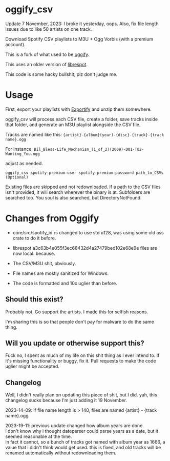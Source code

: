 # oggify_csv
Update 7 November, 2023:  I broke it yesterday, oops.  Also, fix file length issues due to like 50 artists on one track.

Download Spotify CSV playlists to M3U + Ogg Vorbis (with a premium account).

This is a fork of what used to be [oggify](https://github.com/pisto/oggify).

This uses an older version of [librespot](https://github.com/librespot-org/librespot).

This code is some hacky bullshit, plz don't judge me.

# Usage
First, export your playlists with [Exportify](https://watsonbox.github.io/exportify/) and unzip them somewhere.

oggify_csv will process each CSV file,
create a folder, save tracks inside that folder,
and generate an M3U playlist alongside the CSV file.

Tracks are named like this: `{artist}-{album}(year)-{disc}-{track}-{track name}.ogg`

For instance: `Bil_Bless-Life_Mechanism_(1_of_2)(2009)-D01-T02-Wanting_You.ogg`

adjust as needed.

```
oggify_csv spotify-premium-user spotify-premium-password path_to_CSVs (Optional)
```
Existing files are skipped and not redownloaded.
If a path to the CSV files isn't provided, it will search wherever the binary is at.
Subfolders are searched too.
You soul is also searched, but DirectoryNotFound.

# Changes from Oggify
* core/src/spotify_id.rs changed to use std u128, was using some old ass crate to do it before.

* librespot a3c63b4e055f3ec68432d4a27479bed102e68e9e files are now local. because.

* The CSV/M3U shit, obviously.

* File names are mostly sanitized for Windows.

* The code is formatted and 10x uglier than before.

## Should this exist?
Probably not.  Go support the artists.  I made this for selfish reasons.

I'm sharing this is so that people don't pay for malware to do the same thing.

## Will you update or otherwise support this?
Fuck no, I spent as much of my life on this shit thing as I ever intend to.
If it's missing functionality or buggy, fix it.
Pull requests to make the code uglier might be accepted.

## Changelog

Well, I didn't really plan on updating this piece of shit, but I did. yah, this changelog sucks because I'm just adding it 19 November.

2023-14-09:
if file name length is > 140, files are named {artist} - {track name}.ogg  

2023-19-11:
previous update changed how album years are done.  
i don't know why i thought dateparser could parse years as a date, but it seemed reasonable at the time.  
in fact it cannot, so a bunch of tracks got named with album year as 1666, a value that i didn't think would get used.
this is fixed, and old tracks will be renamed automatically without redownloading them.